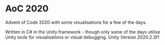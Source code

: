 # AoC 2020
 Advent of Code 2020 with some visualisations for a few of the days.
 
 Written in C# in the Unity framework - though only some of the days utilise Unity tools for visualisations or visual debugging.
 Unity Version 2020.2.3f1
